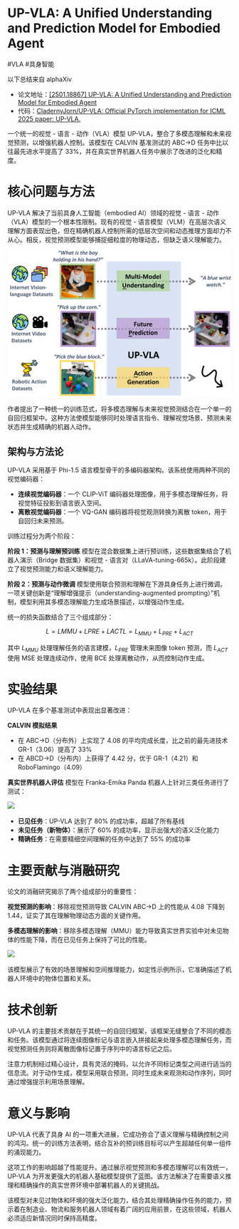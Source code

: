 # UP-VLA: A Unified Understanding and Prediction Model for Embodied Agent

#VLA #具身智能 

以下总结来自 alphaXiv

- 论文地址：[[2501.18867] UP-VLA: A Unified Understanding and Prediction Model for Embodied Agent](https://arxiv.org/abs/2501.18867)
- 代码：[CladernyJorn/UP-VLA: Official PyTorch implementation for ICML 2025 paper: UP-VLA.](https://github.com/CladernyJorn/UP-VLA)

一个统一的视觉 - 语言 - 动作（VLA）模型 UP-VLA，整合了多模态理解和未来视觉预测，以增强机器人控制。该模型在 CALVIN 基准测试的 ABC→D 任务中比以往最先进水平提高了 33%，并在真实世界机器人任务中展示了改进的泛化和精度。

# 核心问题与方法

UP-VLA 解决了当前具身人工智能（embodied AI）领域的视觉 - 语言 - 动作（VLA）模型的一个根本性限制。现有的视觉 - 语言模型（VLM）在高层次语义理解方面表现出色，但在精确机器人控制所需的低层次空间和动态推理方面却力不从心。相反，视觉预测模型能够捕捉细粒度的物理动态，但缺乏语义理解能力。

![](../../Attachments/UP-VLA_fig1.png)

作者提出了一种统一的训练范式，将多模态理解与未来视觉预测结合在一个单一的自回归框架中。这种方法使模型能够同时处理语言指令、理解视觉场景、预测未来状态并生成精确的机器人动作。

## 架构与方法论

UP-VLA 采用基于 Phi-1.5 语言模型骨干的多编码器架构。该系统使用两种不同的视觉编码器：

*   **连续视觉编码器**：一个 CLIP-ViT 编码器处理图像，用于多模态理解任务，将视觉特征投影到语言嵌入空间。
*   **离散视觉编码器**：一个 VQ-GAN 编码器将视觉观测转换为离散 token，用于自回归未来预测。

训练过程分为两个阶段：

**阶段 1：预测与理解预训练** 模型在混合数据集上进行预训练，这些数据集结合了机器人演示（Bridge 数据集）和视觉 - 语言对（LLaVA-tuning-665k）。此阶段建立了视觉预测能力和语义理解能力。

**阶段 2：预测与动作微调** 模型使用联合预测和理解在下游具身任务上进行微调。一项关键创新是“理解增强提示（understanding-augmented prompting）”机制，模型利用其多模态理解能力生成场景描述，以增强动作生成。

统一的损失函数结合了三个组成部分：

$$
L=LMMU+LPRE+LACTL = L_{MMU} + L_{PRE} + L_{ACT}
$$

其中 $L_{MMU}$ 处理理解任务的语言建模，$L_{PRE}$ 管理未来图像 token 预测，而 $L_{ACT}$ 使用 MSE 处理连续动作，使用 BCE 处理离散动作，从而控制动作生成。

# 实验结果

UP-VLA 在多个基准测试中表现出显著改进：

**CALVIN 模拟结果**

* 在 ABC→D（分布外）上实现了 4.08 的平均完成长度，比之前的最先进技术 GR-1（3.06）提高了 33%
* 在 ABCD→D（分布内）上获得了 4.42 分，优于 GR-1（4.21）和 RoboFlamingo（4.09）

**真实世界机器人评估** 模型在 Franka-Emika Panda 机器人上针对三类任务进行了测试：

![](https://paper-assets.alphaxiv.org/figures/2501.18867v3/fig6.png)

*   **已见任务**：UP-VLA 达到了 80% 的成功率，超越了所有基线
*   **未见任务（新物体）**：展示了 60% 的成功率，显示出强大的语义泛化能力
*   **精确任务**：在需要精细空间理解的任务中达到了 55% 的成功率

# 主要贡献与消融研究

论文的消融研究揭示了两个组成部分的重要性：

**视觉预测的影响**：移除视觉预测导致 CALVIN ABC→D 上的性能从 4.08 下降到 1.44，证实了其在理解物理动态方面的关键作用。

**多模态理解的影响**：移除多模态理解（MMU）能力导致真实世界实验中对未见物体的性能下降，而在已见任务上保持了可比的性能。

![](https://paper-assets.alphaxiv.org/figures/2501.18867v3/fig7.png)

该模型展示了有效的场景理解和空间推理能力，如定性示例所示，它准确描述了机器人环境中的物体位置和关系。

# 技术创新

UP-VLA 的主要技术贡献在于其统一的自回归框架，该框架无缝整合了不同的模态和任务。该模型通过将连续图像标记与语言嵌入拼接起来处理多模态理解任务，而视觉预测任务则将离散图像标记置于序列中的语言标记之后。

注意力机制经过精心设计，具有灵活的掩码，以允许不同标记类型之间进行适当的信息流。对于动作生成，模型采用联合预测，同时生成未来观测和动作序列，同时通过增强提示利用场景理解。

# 意义与影响

UP-VLA 代表了具身 AI 的一项重大进展，它成功弥合了语义理解与精确控制之间的鸿沟。统一的训练方法表明，结合互补的预训练目标可以产生超越任何单一组件的涌现能力。

这项工作的影响超越了性能提升。通过展示视觉预测和多模态理解可以有效统一，UP-VLA 为开发更强大的机器人基础模型提供了蓝图。该方法解决了在需要语义推理和精确操作的真实世界环境中部署机器人的关键挑战。

该模型对未见过物体和环境的强大泛化能力，结合其处理精确操作任务的能力，预示着在制造业、物流和服务机器人领域有着广阔的应用前景，在这些领域，机器人必须适应新情况同时保持高精度。
